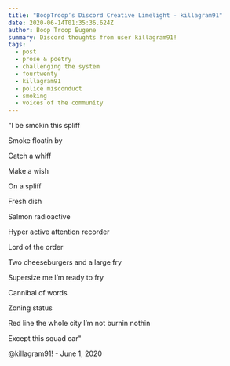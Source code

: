 ```yaml
---
title: "BoopTroop’s Discord Creative Limelight - killagram91"
date: 2020-06-14T01:35:36.624Z
author: Boop Troop Eugene
summary: Discord thoughts from user killagram91!
tags:
  - post
  - prose & poetry
  - challenging the system
  - fourtwenty
  - killagram91
  - police misconduct
  - smoking
  - voices of the community
---
```


"I be smokin this spliff

Smoke floatin by

Catch a whiff

Make a wish

On a spliff

Fresh dish

Salmon radioactive

Hyper active attention recorder

Lord of the order

Two cheeseburgers and a large fry

Supersize me I’m ready to fry

Cannibal of words

Zoning status

Red line the whole city I’m not burnin nothin

Except this squad car"

@killagram91! - June 1, 2020